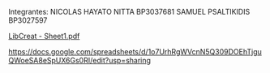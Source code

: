 Integrantes: NICOLAS HAYATO NITTA   BP3037681
             SAMUEL PSALTIKIDIS     BP3027597


[LibCreat - Sheet1.pdf](https://github.com/user-attachments/files/17594683/LibCreat.-.Sheet1.pdf)

https://docs.google.com/spreadsheets/d/1o7UrhRgWVcnN5Q309DOEhTjguQWoeSA8eSpUX6Gs0RI/edit?usp=sharing
